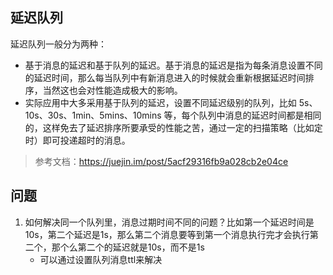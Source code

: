 ## 延迟队列
延迟队列一般分为两种：  
- 基于消息的延迟和基于队列的延迟。基于消息的延迟是指为每条消息设置不同的延迟时间，那么每当队列中有新消息进入的时候就会重新根据延迟时间排序，当然这也会对性能造成极大的影响。
- 实际应用中大多采用基于队列的延迟，设置不同延迟级别的队列，比如 5s、10s、30s、1min、5mins、10mins 等，每个队列中消息的延迟时间都是相同的，这样免去了延迟排序所要承受的性能之苦，通过一定的扫描策略（比如定时）即可投递超时的消息。

> 参考文档：https://juejin.im/post/5acf29316fb9a028cb2e04ce

## 问题
1. 如何解决同一个队列里，消息过期时间不同的问题？比如第一个延迟时间是10s，第二个延迟是1s，那么第二个消息要等到第一个消息执行完才会执行第二个，那个么第二个的延迟就是10s，而不是1s
    - 可以通过设置队列消息ttl来解决